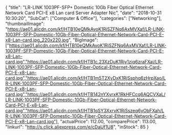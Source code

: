 {
	"title": "LR-LINK 1003PF-SFP+ Domestic 10Gb Fiber Optical Ethernet Network Card PCI-E x8 Lan card Server Adapter Nic",
	"date": "2018-10-31 10:30:20",
	"SubCat": ["Computer & Office"],
	"categories": ["Networking"],
	"thumbnailImage": "https://ae01.alicdn.com/kf/HTB10eQMkAvoK1RjSZFNq6AxMVXaf/LR-LINK-1003PF-SFP-Domestic-10Gb-Fiber-Optical-Ethernet-Network-Card-PCI-E-x8-Lan-card.jpg_220x220.jpg",
	"BigImage": ["https://ae01.alicdn.com/kf/HTB10eQMkAvoK1RjSZFNq6AxMVXaf/LR-LINK-1003PF-SFP-Domestic-10Gb-Fiber-Optical-Ethernet-Network-Card-PCI-E-x8-Lan-card.jpg","https://ae01.alicdn.com/kf/HTB1c.23XzDuK1Rjy1zjq6zraFXai/LR-LINK-1003PF-SFP-Domestic-10Gb-Fiber-Optical-Ethernet-Network-Card-PCI-E-x8-Lan-card.jpg","https://ae01.alicdn.com/kf/HTB1m5T2XyDxK1RjSsphq6zHrpXao/LR-LINK-1003PF-SFP-Domestic-10Gb-Fiber-Optical-Ethernet-Network-Card-PCI-E-x8-Lan-card.jpg","https://ae01.alicdn.com/kf/HTB142nYXyrxK1RkHFCcq6AQCVXaL/LR-LINK-1003PF-SFP-Domestic-10Gb-Fiber-Optical-Ethernet-Network-Card-PCI-E-x8-Lan-card.jpg","https://ae01.alicdn.com/kf/HTB1qSY3XxrvK1RjSszeq6yObFXah/LR-LINK-1003PF-SFP-Domestic-10Gb-Fiber-Optical-Ethernet-Network-Card-PCI-E-x8-Lan-card.jpg"],
	"actualPrice": 112.00,
	"comparePrice": 113.00,
	"linkurl": "http://s.click.aliexpress.com/e/cDaUf1U8",
	"inStock": 85
}
